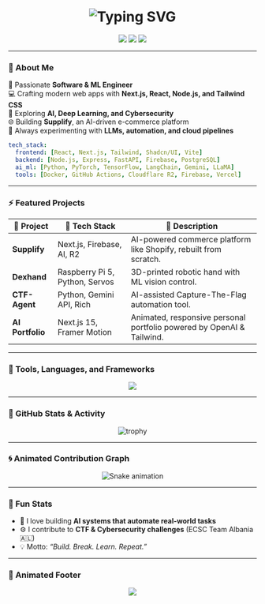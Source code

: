 <!-- 💫 Animated Header -->
<h1 align="center">
  <img src="https://readme-typing-svg.herokuapp.com?font=JetBrains+Mono&size=28&pause=1000&color=00F5D4&center=true&vCenter=true&width=600&lines=Hey+there+👋+I'm+Emanuel+Victor+Dervishi!;Full-Stack+Engineer+%7C+ML+Developer+%7C+Cybersecurity+Enthusiast" alt="Typing SVG" />
</h1>

<!-- 🌍 Social Links -->
<p align="center">
  <a href="https://linkedin.com/in/emanuelvictordervishi"><img src="https://img.shields.io/badge/LinkedIn-blue?logo=linkedin&logoColor=white" /></a>
  <a href="mailto:emanuel.dervishi@example.com"><img src="https://img.shields.io/badge/Email-D14836?logo=gmail&logoColor=white" /></a>
  <a href="https://github.com/emanuelvictordervishi"><img src="https://img.shields.io/github/followers/emanuelvictordervishi?label=Follow&style=social" /></a>
</p>

---

### 🧠 About Me

🚀 Passionate **Software & ML Engineer**  
💻 Crafting modern web apps with **Next.js, React, Node.js, and Tailwind CSS**  
🧩 Exploring **AI, Deep Learning, and Cybersecurity**  
🌐 Building **Supplify**, an AI-driven e-commerce platform  
🧰 Always experimenting with **LLMs, automation, and cloud pipelines**  

```yaml
tech_stack:
  frontend: [React, Next.js, Tailwind, Shadcn/UI, Vite]
  backend: [Node.js, Express, FastAPI, Firebase, PostgreSQL]
  ai_ml: [Python, PyTorch, TensorFlow, LangChain, Gemini, LLaMA]
  tools: [Docker, GitHub Actions, Cloudflare R2, Firebase, Vercel]
```

---

### ⚡ Featured Projects

| 🚀 Project | 🔧 Tech Stack | 📄 Description |
|-------------|---------------|----------------|
| **Supplify** | Next.js, Firebase, AI, R2 | AI-powered commerce platform like Shopify, rebuilt from scratch. |
| **Dexhand** | Raspberry Pi 5, Python, Servos | 3D-printed robotic hand with ML vision control. |
| **CTF-Agent** | Python, Gemini API, Rich | AI-assisted Capture-The-Flag automation tool. |
| **AI Portfolio** | Next.js 15, Framer Motion | Animated, responsive personal portfolio powered by OpenAI & Tailwind. |

---

### 🧰 Tools, Languages, and Frameworks

<p align="center">
  <img src="https://skillicons.dev/icons?i=react,nextjs,typescript,tailwind,python,fastapi,tensorflow,pytorch,docker,firebase,git,github,vercel,linux,cpp,arch" />
</p>

---

### 🎨 GitHub Stats & Activity

<div align="center">

  ![![trophy](https://github-profile-trophy.vercel.app/?username=ryo-ma&theme=onedark)](https://github.com/ryo-ma/github-profile-trophy)

</div>

---

### 🌀 Animated Contribution Graph

<p align="center">
  <img src="https://github.com/ashutosh00710/github-readme-activity-graph/raw/output/github-contribution-grid-snake.svg" alt="Snake animation" />
</p>

---

### 🧠 Fun Stats

- 🧩 I love building **AI systems that automate real-world tasks**
- ⚙️ I contribute to **CTF & Cybersecurity challenges** (ECSC Team Albania 🇦🇱)
- 💡 Motto: *“Build. Break. Learn. Repeat.”*

---

### 🪩 Animated Footer

<p align="center">
  <img src="https://readme-typing-svg.herokuapp.com?font=JetBrains+Mono&size=22&pause=1000&color=00F5D4&center=true&vCenter=true&width=600&lines=Let's+Collaborate+on+AI,+Full-Stack+Projects,+and+Security!;Always+Learning%2C+Always+Building+💡" />
</p>
 


